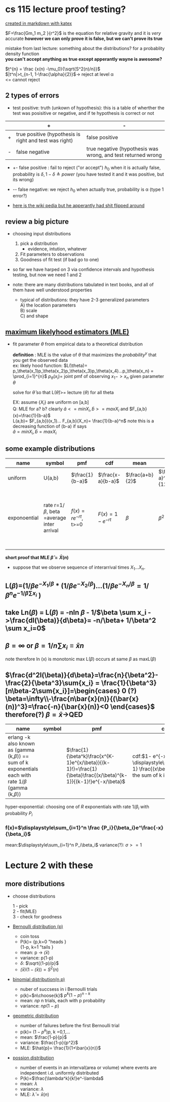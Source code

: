 # cs 115 lecture proof testing?
[created in markdown with katex](https://khan.github.io/KaTeX/function-support.html)
 

 $F=\frac{Gm_1 m_2 }{r^2}$ is the equation for relative gravity and it is *very* accurate **however we can only  prove it is false, but we can't prove its true**

 mistake from last  lecture: something about the distributions? for a probablity density function  
 ****you can't accept anything as true except apperantly wayne is awesome?**** 
 
 $t^{n} = \frac {x(n) -\mu_0}{\sqrt{S^2(n)/n}}$  
 $|t^n|>t_{n-1, 1-\frac{\alpha}{2}}$-> reject at level α  
  <=  cannot reject

## 2 types of errors
- test positive: truth (unkown of hypothesis): this is a table of wherther the test was posisitive or negative, and if te hypothesis is correct or not


||+|-
|-|--------------|--------------|  
|+|true positive   (hypothesis is right and test was right) | false positive|  
|-|false negative| true negative (hypothesis was wrong, and test returned wrong|


- +- false positive : fail to reject ("or accept")  $h_0$ when it is actually false, probability is $\delta , 1-\delta \triangleq power$ (you have tested it and it was positive, but its wrong)    
- -- false negative: we reject $h_0$ when actually true, probability is α (type 1 error?)

- [here is the wiki pedia but he apperantly had shit flipped around](https://en.wikipedia.org/wiki/Type_I_and_type_II_errors)

## review a big picture
- choosing input distributions
    1) pick a distribution
        - evidence, intution, whatever
    2) Fit parameters to observations
    3) Goodness of fit test (if bad go to one)    

- so far we have harped on 3 via confidence intervals and hypothesis testing, but now we need 1 and 2
 - note: there are many distributions tabulated in text books, and all of them have well understood properties
    -   typical of distributions: they have 2-3 generalized     parameters  
         A) the location parameters  
          B) scale   
         C) and shape

## [maximum likelyhood estimators (MLE)](https://en.wikipedia.org/wiki/Maximum_likelihood_estimation)
- fit parameter $\theta$ from empirical data to a theoretical distribution 

  **definition** : MLE is the value of $\theta$ that maximizes the $probability^y$ that you get the observed data  
  ex:  likely hood function:
  $L(\theta)= p_\theta(x_1)p_\theta(x_2)p_\theta(x_3)p_\theta(x_4)...p_\theta(x_n) =	\prod_{i=1}^{n}$ $p_\theta(x_i)$= joint pmf of observing $x_1->x_n$ given parameter $\theta$ 

  solve for $\hat{\theta}$ so that L($\hat{\theta}$)>= lecture
  ($\theta$) for all theta 


  EX:
    assume {$X_i$} are uniform on [a,b]   
    Q: MLE for a? b? 
    clearly $\hat{a}<=minX_i, \hat{b}>=maxX_i$  and $F_{a,b}(x)=\frac{1}{b-a}$  
    L(a,b)= $F_{a,b})(x_1)... F_{a,b}(X_n)= \frac{1}{b-a}^n$
    note this is a decreasing function of (b-a) if says       
    $\hat{a}=minX_i, \hat{b}=maxX_i$

## some example distributions
|  name | symbol   | pmf  |cdf   | mean | var| comments|
|---|---|---|---|---|---|---|
| uniform  |U(a,b) |$\frac{1}{b-a}$   |$\frac{x-a}{b-a}$   |$\frac{a+b}{2}$  | $\frac{(b-a)^2}{12}$| max entropy sal^ h when no info is known|
|exponoential   | rate r=1/$\beta$, beta =average   inter arrival  |$f(x)=re^{-rt}$,   t>=0   |$F(x)=1-e^{-rt}$   |$\beta$   |$\beta^2$  |mle $\hat{\beta}=\bar{X}$, def: coefficient of variation = $\frac{\alpha}{\mu}= \sigma$ for exp distribution =1 $\approx \frac{\sqrt{S^2(n)}}{\bar(X)(n)}$ |
|   |   |   |   |   |||

**short proof that MLE $\hat{\beta}=\bar{X}(n)$**
 - suppose that we observe sequence of interarrival times $X_1...X_n$.
 ## L($\beta$)=($1/ \beta e^{-X_1/\beta}*(1/ \beta e^{-X_2/\beta})...(1/ \beta e^{-X_n/\beta}=1/\beta^n e^{-1/\beta \sum {x_i}}$ )   
## take Ln($\beta$) = L($\beta$) = -nln $\beta$ - 1/$\beta  \sum x_i ->\frac{dl(\beta)}{d\beta}= -n/\beta+ 1/\beta^2 \sum x_i=0$

## $\beta= \infty$ or $\beta =1/n \sum x_i     \equiv \bar{x}n$ 

note  therefore ln (x) is monotonic max L($\beta$) occurs at same $\beta$ as maxL($\beta$)


## $\frac{d^2l(\beta)}{d\beta}=\frac{n}{\beta^2}-\frac{2}{\beta^3}\sum{x_i} = \frac{1}{\beta^3}[n\beta-2\sum{x_i}]=\begin{cases} 0 (?) \beta=\infty\\-\frac{n\bar{x}(n)}{(\bar{x}(n))^3}=\frac{-n}{\bar{x}(n)}<0 \end{cases}$ therefore(?) $\beta=\bar{x}$->QED


|  name | symbol   | pmf  |cdf   | mean | var| comments| cov|
|---|---|---|---|---|---|---|---|
|erlang -k also known as (gamma (k,$\beta$)) == sum of k exponentials each with rate 1/$\beta$ (gamma (k,$\beta$)) ||$\frac{1}{\beta^k}\frac{x^{K-1}e^{x/\beta}}{(k-1)!}=\frac{1}{\beta}\frac{(x/\beta)^{k-1}}{(k-1)!}e^{-x/\beta}$|cdf:$1- e^{-x/\beta} \displaystyle\sum_{j=0}^{k-1} \frac{(x\beta)^2}{j!}$ is the sum of k interarrivals|mean: k$\beta$| $\beta^2$|="stages of service " ="jump ahead k interarrivals".  used to sample arrivals $k^{arrivals}$ apart | $\sigma = \frac{1}{\sqrt(k)}<1$| 




hyper-exponential: choosing one of *R* exponentials with rate $1/\beta_i$ with probability $P_i$   
### f(x)=$\displaystyle\sum_{i=1}^n \frac {P_i}{\beta_i}e^\frac{-x}{\beta_i}$
mean:$\displaystyle\sum_{i=1}^n P_i\beta_i$
variance(?): $\sigma >= 1$




#
# Lecture 2 with these

## more distributions       
- choose distributions   

    1 -  pick  
    2 - fit(MLE)  
    3 - check for goodness  
- [Bernoulli distribution (p)](https://en.wikipedia.org/wiki/Bernoulli_distribution)
    - coin toss 
    - P(k)= {p,k=0 "heads }  
            {1-p, k=1 "tails }  
    - mean: p -> $\bar(x)$
    - variance: p(1-p)
    - $\delta$: $\sqrt{(1-p)/p}$
    - $\bar(x)(1-\bar(x))= S^2(n)$
- [binomial distribution(n,p)](https://en.wikipedia.org/wiki/Binomial_distribution)
    - nuber of succsess in i Bernoulli trials
    - p(k)=$n\choose{k}$ $p^k (1-p)^{n-k}$
    - mean: $np$ n trials, each with p probability
    - variance: $np(1-p)$

- [geometric distribution](https://en.wikipedia.org/wiki/Geometric_distribution)
    - number of failures before the first Bernoulli trial
    - p(k)= $(1-p^k)p$, k =0,1,...
    - mean: $\frac{1-p}{p}$
    - variance: $\frac{1-p}{p^2}$
    - MLE: $\hat{p}= \frac{1}{1+\bar{x}(n)}$
- [possion distribution](https://en.wikipedia.org/wiki/Poisson_distribution)
    - number of events in an interval(area or volume) where events are independent i.d. uniformly distributed
    - P(k)=$\frac{\lambda^k}{k!}e^-\lambda$
    - mean: $\lambda$
    - variance: $\lambda$
    - MLE: $\hat{\lambda}=\bar{x}(n)$
